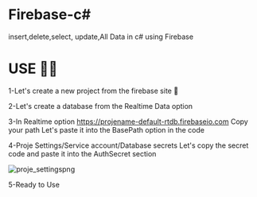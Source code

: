# Firebase-c# 
 insert,delete,select, update,All Data in c# using Firebase
 
 
 
# USE 🙋‍♂️
1-Let's create a new project from the firebase site 🎈

2-Let's create a database from the Realtime Data option

3-In Realtime option https://projename-default-rtdb.firebaseio.com
Copy your path
Let's paste it into the BasePath option in the code

4-Proje Settings/Service account/Database secrets Let's copy the secret code and paste it into the AuthSecret section

![proje_settingspng](https://user-images.githubusercontent.com/57568399/197270427-c37e7460-77a4-4ee5-a936-0134cb14235d.png)

5-Ready to Use 

